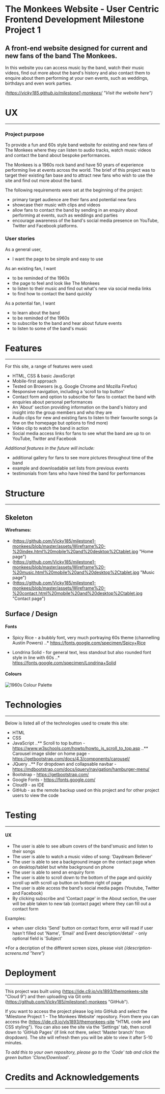 # The Monkees Website - User Centric Frontend Development Milestone Project 1
 
## A front-end website designed for current and new fans of the band The Monkees. 
In this website you can access music by the band, watch their music videos, find out more about the band's history and also contact them to enquire about them performing at your own events, such as weddings, birthdays and even work parties.

_(https://vicky185.github.io/milestone1-monkees/ "Visit the website here")_


# UX 
***

### Project purpose

To provide a fun and 60s style band website for existing and new fans of The Monkees where they can listen to audio tracks, watch music videos and contact the band about bespoke performances. 

The Monkees is a 1960s rock band and have 50 years of experience performing live at events across the world. <enter>
The brief of this project was to target their existing fan base and to attract new fans who wish to use the site and find out more about the band. <enter>

The following requirements were set at the beginning of the project: 
* primary target audience are their fans and potential new fans
* showcase their music with clips and videos
* allow fans to contact the band by sending in an enquiry about performing at events, such as weddings and parties
* encourage awareness of the band's social media presence on YouTube, Twitter and Facebook platforms.

### User stories

As a general user, 
* I want the page to be simple and easy to use

As an existing fan, I want 
* to be reminded of the 1960s
* the page to feel and look like The Monkees
* to listen to their music and find out what's new via social media links
* to find how to contact the band quickly

As a potential fan, I want 
* to learn about the band
* to be reminded of the 1960s
* to subscribe to the band and hear about future events
* to listen to some of the band's music

# Features
***

For this site, a range of features were used:
* HTML, CSS & basic JavaScript
* Mobile-first approach
* Tested on Browsers (e.g. Google Chrome and Mozilla Firefox)
* Responsive navigation, including a 'scroll to top button'
* Contact form and option to subscribe for fans to contact the band with enquiries about personal performances
* An 'About' section providing information on the band's history and insight into the group members and who they are
* Audio clips for new and existing fans to listen to their favourite songs (a few on the homepage but options to find more)
* Video clip to watch the band in action
* Social media access links for fans to see what the band are up to on YouTube, Twitter and Facebook

*Additional features in the future will include:*
* additional gallery for fans to see more pictures throughout time of the band
* example and downloadable set lists from previous events
* testimonials from fans who have hired the band for performances

# Structure
***

## Skeleton 

#### Wireframes:

* (https://github.com/Vicky185/milestone1-monkees/blob/master/assets/Wireframe%20-%20index.html%20mobile%20and%20desktop%2Ctablet.jpg "Home page")
* (https://github.com/Vicky185/milestone1-monkees/blob/master/assets/Wireframe%20-%20music.html%20mobile%20and%20desktop%2Ctablet.jpg "Music page")
* (https://github.com/Vicky185/milestone1-monkees/blob/master/assets/Wireframe%20-%20contact.html%20mobile%20and%20desktop%2Ctablet.jpg "Contact page")

## Surface / Design

#### Fonts

* Spicy Rice - a bubbly font, very much portraying 60s theme (channelling Austin Powers)
..* https://fonts.google.com/specimen/Spicy+Rice

* Londrina Solid - for general text, less standout but also rounded font style in line with 60s
..* https://fonts.google.com/specimen/Londrina+Solid

#### Colours 

![1960s Colour Palette](https://juiceboxinteractive.com/app/uploads/2018/06/1960s-Color-Palette.png "1960s colour palette")

# Technologies
***

Below is listed all of the technologies used to create this site:

* HTML
* CSS
* JavaScript
..** Scroll to top button - https://www.w3schools.com/howto/howto_js_scroll_to_top.asp
..** Carousel image slider on home page - https://getbootstrap.com/docs/4.3/components/carousel/
* JQuery
..** For dropdown and collapsable navbar - https://mdbootstrap.com/docs/jquery/navigation/hamburger-menu/
* Bootstrap - https://getbootstrap.com/
* Google Fonts - https://fonts.google.com/
* Cloud9 - as IDE
* GitHub - as the remote backup used on this project and for other project users to view the code

# Testing
***

#### UX

* The user is able to see album covers of the band'smusic and listen to their songs
* The user is able to watch a music video of song: 'Daydream Believer'
* The user is able to see a background image on the contact page when on desktop/tablet but white background on phone
* The user is able to send an enquiry form
* The user is able to scroll down to the bottom of the page and quickly scroll up with scroll up button on bottom right of page
* The user is able access the band's social media pages (Youtube, Twitter and Facebook)
* By clicking subscribe and 'Contact page' in the About section, the user will be able taken to new tab (contact page) where they can fill out a contact form

Examples:
* when user clicks 'Send' button on contact form, error will read if user hasn't filled out 'Name', 'Email' and Event description/detail' - only optional field is 'Subject'

*For a decription of the different screen sizes, please visit _(/description-screens.md "here")_

# Deployment
***

This project was built using (https://ide.c9.io/vls1893/themonkees-site "Cloud 9") and then uploading via Git onto (https://github.com/Vicky185/milestone1-monkees "GitHub").

If you want to access the project please log into GitHub and select the 'Milestone Project 1 - The Monkees Website' repository. <enter>
From there you can access the (https://ide.c9.io/vls1893/themonkees-site "HTML code and CSS styling"). <enter>
You can also see the site via the 'Settings' tab, then scroll down to 'GitHub Pages' (if link not there, select 'Master branch' from dropdown). <enter>
The site will refresh then you will be able to view it after 5-10 minutes. 

*To add this to your own repository, please go to the 'Code' tab and click the green button 'Clone/Download'*. 


# Credits and Acknowledgements
***






